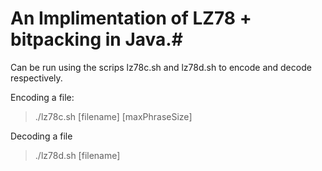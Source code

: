 # An Implimentation of LZ78 + bitpacking in Java.#

Can be run using the scrips lz78c.sh and lz78d.sh to encode and decode respectively.

Encoding a file:

>./lz78c.sh [filename] [maxPhraseSize]

Decoding a file

>./lz78d.sh [filename]
